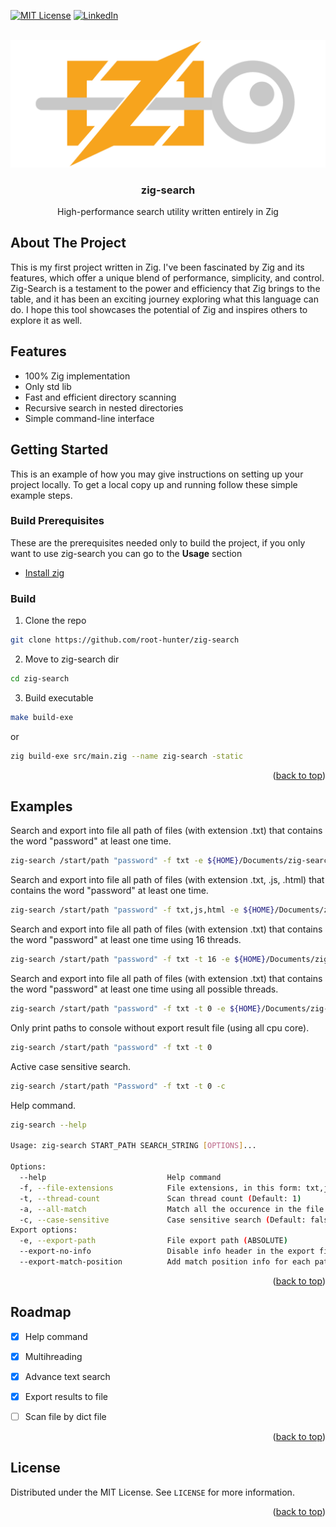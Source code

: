 <a name="readme-top"></a>

[![MIT License][license-shield]][license-url]
[![LinkedIn][linkedin-shield]][linkedin-url]

<!-- README Template by: https://github.com/othneildrew/Best-README-Template -->
<br />
<div align="center">
  <a href="https://github.com/root-hunter/zig-search/">
    <img src="images/zig-logo.png" alt="Logo">
  </a>

  <h3 align="center">zig-search</h3>

  <p align="center">
    High-performance search utility written entirely in Zig
    <br />
  </p>
</div>

<!-- ABOUT THE PROJECT -->
## About The Project
This is my first project written in Zig. I've been fascinated by Zig and its features, which offer a unique blend of performance, simplicity, and control. Zig-Search is a testament to the power and efficiency that Zig brings to the table, and it has been an exciting journey exploring what this language can do. I hope this tool showcases the potential of Zig and inspires others to explore it as well.

## Features
- 100% Zig implementation
- Only std lib
- Fast and efficient directory scanning
- Recursive search in nested directories
- Simple command-line interface

<!-- GETTING STARTED -->
## Getting Started

This is an example of how you may give instructions on setting up your project locally.
To get a local copy up and running follow these simple example steps.

### Build Prerequisites

These are the prerequisites needed only to build the project, if you only want to use zig-search you can go to the <b>Usage</b> section
* [Install zig](https://ziglang.org/learn/getting-started/)

### Build 
1. Clone the repo
```sh
git clone https://github.com/root-hunter/zig-search
```
2. Move to zig-search dir
```sh
cd zig-search
```
3. Build executable
```sh
make build-exe
```
   or
```sh
zig build-exe src/main.zig --name zig-search -static
```
<p align="right">(<a href="#readme-top">back to top</a>)</p>

## Examples

Search and export into file all path of files (with extension .txt) that contains the word "password" at least one time.
```sh
zig-search /start/path "password" -f txt -e ${HOME}/Documents/zig-search_result.txt
```

Search and export into file all path of files (with extension .txt, .js, .html) that contains the word "password" at least one time.
```sh
zig-search /start/path "password" -f txt,js,html -e ${HOME}/Documents/zig-search_result.txt
```

Search and export into file all path of files (with extension .txt) that contains the word "password" at least one time using 16 threads.
```sh
zig-search /start/path "password" -f txt -t 16 -e ${HOME}/Documents/zig-search_result.txt
```

Search and export into file all path of files (with extension .txt) that contains the word "password" at least one time using all possible threads.
```sh
zig-search /start/path "password" -f txt -t 0 -e ${HOME}/Documents/zig-search_result.txt
```

Only print paths to console without export result file (using all cpu core).
```sh
zig-search /start/path "password" -f txt -t 0
```

Active case sensitive search.
```sh
zig-search /start/path "Password" -f txt -t 0 -c
```

Help command.
```sh
zig-search --help

Usage: zig-search START_PATH SEARCH_STRING [OPTIONS]...

Options:
  --help                           Help command
  -f, --file-extensions            File extensions, in this form: txt,js | js,c,cpp
  -t, --thread-count               Scan thread count (Default: 1)
  -a, --all-match                  Match all the occurence in the file (Default: false)
  -c, --case-sensitive             Case sensitive search (Default: false)
Export options:
  -e, --export-path                File export path (ABSOLUTE)
  --export-no-info                 Disable info header in the export file
  --export-match-position          Add match position info for each path in the export file
```

<p align="right">(<a href="#readme-top">back to top</a>)</p>

## Roadmap

- [X] Help command
- [X] Multihreading
- [X] Advance text search
- [X] Export results to file
- [ ] Scan file by dict file



<p align="right">(<a href="#readme-top">back to top</a>)</p>


## License
Distributed under the MIT License. See `LICENSE` for more information.

<p align="right">(<a href="#readme-top">back to top</a>)</p>

[license-shield]: https://img.shields.io/github/license/othneildrew/Best-README-Template.svg?style=for-the-badge
[license-url]: https://github.com/root-hunter/zig-search/blob/main/LICENSE
[linkedin-shield]: https://img.shields.io/badge/-LinkedIn-black.svg?style=for-the-badge&logo=linkedin&colorB=555
[linkedin-url]: https://www.linkedin.com/in/antonio-ricciardi-279118210
